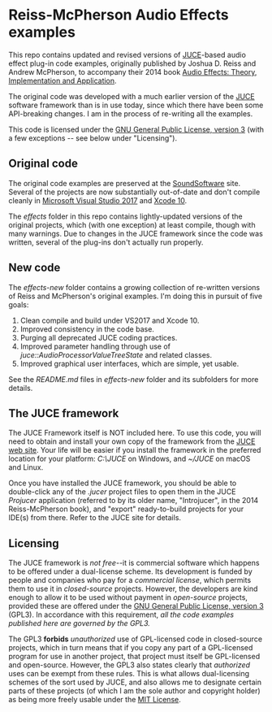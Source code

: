 # Reiss-McPherson Audio Effects examples

This repo contains updated and revised versions of [JUCE](https://juce.com/)-based audio effect plug-in code examples, originally published by Joshua D. Reiss and Andrew McPherson, to accompany their 2014 book [Audio Effects: Theory, Implementation and Application](https://www.crcpress.com/Audio-Effects-Theory-Implementation-and-Application/Reiss-McPherson/p/book/9781466560284).

The original code was developed with a much earlier version of the [JUCE](https://juce.com/) software framework than is in use today, since which there have been some API-breaking changes. I am in the process of re-writing all the examples.

This code is licensed under the [GNU General Public License, version 3](https://www.gnu.org/licenses/gpl-3.0.en.html) (with a few exceptions -- see below under "Licensing").

## Original code
The original code examples are preserved at the [SoundSoftware](https://code.soundsoftware.ac.uk/projects/audio_effects_textbook_code) site. Several of the projects are now substantially out-of-date and don't compile cleanly in [Microsoft Visual Studio 2017](https://visualstudio.microsoft.com/) and [Xcode 10](https://developer.apple.com/xcode/).

The *effects* folder in this repo contains lightly-updated versions of the original projects, which (with one exception) at least compile, though with many warnings. Due to changes in the JUCE framework since the code was written, several of the plug-ins don't actually run properly.

## New code
The *effects-new* folder contains a growing collection of re-written versions of Reiss and McPherson's original examples. I'm doing this in pursuit of five goals:
1. Clean compile and build under VS2017 and Xcode 10.
2. Improved consistency in the code base.
3. Purging all deprecated JUCE coding practices.
4. Improved parameter handling through use of *juce::AudioProcessorValueTreeState* and related classes.
5. Improved graphical user interfaces, which are simple, yet usable.

See the *README.md* files in *effects-new* folder and its subfolders for more details.

## The JUCE framework
The JUCE Framework itself is NOT included here. To use this code, you will need to obtain and install your own copy of the framework from the [JUCE web site](https://juce.com). Your life will be easier if you install the framework in the preferred location for your platform: *C:\\JUCE* on Windows, and *~/JUCE* on macOS and Linux.

Once you have installed the JUCE framework, you should be able to double-click any of the *.jucer* project files to open them in the JUCE *Projucer* application (referred to by its older name, "Introjucer", in the 2014 Reiss-McPherson book), and "export" ready-to-build projects for your IDE(s) from there. Refer to the JUCE site for details.

## Licensing
The JUCE framework is *not free*--it is commercial software which happens to be offered under a dual-license scheme. Its development is funded by people and companies who pay for a *commercial license*, which permits them to use it in *closed-source* projects. However, the developers are kind enough to allow it to be used without payment in *open-source* projects, provided these are offered under the [GNU General Public License, version 3](https://opensource.org/licenses/GPL-3.0) (GPL3). In accordance with this requirement, *all the code examples published here are governed by the GPL3.*

The GPL3 **forbids** *unauthorized* use of GPL-licensed code in closed-source projects, which in turn means that if you copy any part of a GPL-licensed program for use in another project, that project must itself be GPL-licensed and open-source. However, the GPL3 also states clearly that *authorized* uses can be exempt from these rules. This is what allows dual-licensing schemes of the sort used by JUCE, and also allows me to designate certain parts of these projects (of which I am the sole author and copyright holder) as being more freely usable under the [MIT License](https://opensource.org/licenses/MIT).
